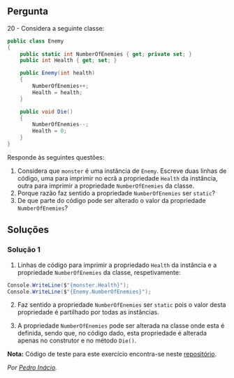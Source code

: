 ## Pergunta

20 - Considera a seguinte classe:

```cs
public class Enemy
{
    public static int NumberOfEnemies { get; private set; }
    public int Health { get; set; }

    public Enemy(int health)
    {
        NumberOfEnemies++;
        Health = health;
    }

    public void Die()
    {
        NumberOfEnemies--;
        Health = 0;
    }
}
```

Responde às seguintes questões:

1. Considera que `monster` é uma instância de `Enemy`. Escreve duas linhas de
   código, uma para imprimir no ecrã a propriedade `Health` da instância,
   outra para imprimir a propriedade `NumberOfEnemies` da classe.
2. Porque razão faz sentido a propriedade `NumberOfEnemies` ser `static`?
3. De que parte do código pode ser alterado o valor da propriedade
   `NumberOfEnemies`?

## Soluções

### Solução 1

1. Linhas de código para imprimir a propriedado `Health` da instância e a 
propriedade `NumberOfEnemies` da classe, respetivamente:

```cs
Console.WriteLine($"{monster.Health}");
Console.WriteLine($"{Enemy.NumberOfEnemies}");
```

2. Faz sentido a propriedade `NumberOfEnemies` ser `static` pois o valor desta 
propriedade é partilhado por todas as instâncias.

3. A propriedade `NumberOfEnemies` pode ser alterada na classe onde esta é 
definida, sendo que, no código dado, esta propriedade é alterada apenas no 
construtor e no método `Die()`.

**Nota:** Código de teste para este exercício encontra-se neste
[repositório](https://github.com/PmaiWoW/LP2_Github_Exercises).

*Por [Pedro Inácio](https://github.com/PmaiWoW).*